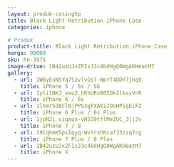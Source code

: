 ```yaml
---
layout: produk-casinghp
title: Black Light Retribution iPhone Case
categories: iphone

# Produk
product-title: Black Light Retribution iPhone Case
harga: 90000
sku: hn-3975
image-drive: 1B42uzUJxZFIsJ3c4bdHgQ0WgAKHeatM7
gallery:
  - url: 1W6yEuN5Yq7SzvlvGsl-WprT4DDY7jhq9
    title: iPhone 5 / 5s / SE
  - url: 1yli1NKJ_xwu2_hRhURsB05Dk2lkssVnR
    title: iPhone 6 / 6s
  - url: 1lhmr5d8Cl0jPPG3gFXAEiJOoHPigbiFZ
    title: iPhone 6 Plus / 6s Plus
  - url: 1joN2i_viqaun-vH5S9tflMeZUC_3lj2v
    title: iPhone 7 / 8
  - url: 19CqhmK5psIqyq-WvYrxhKcafJ3zzq7cg
    title: iPhone 7 Plus / 8 Plus
  - url: 1B42uzUJxZFIsJ3c4bdHgQ0WgAKHeatM7
    title: iPhone X
---
```

